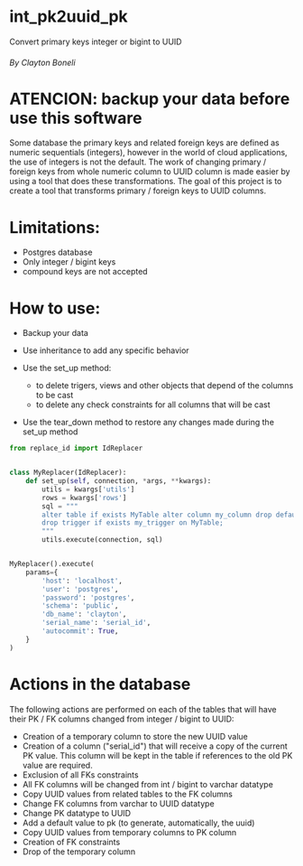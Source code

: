 # int_pk2uuid_pk
Convert primary keys integer or bigint to UUID

###### By Clayton Boneli

# ATENCION: backup your data before use this software

Some database the primary keys and related foreign keys are defined as numeric sequentials (integers), however in the world of cloud applications, the use of integers is not the default. The work of changing primary / foreign keys from whole numeric column to UUID column is made easier by using a tool that does these transformations. The goal of this project is to create a tool that transforms primary / foreign keys to UUID columns.

# Limitations:
* Postgres database
* Only integer / bigint keys
* compound keys are not accepted

# How to use:
* Backup your data
* Use inheritance to add any specific behavior
* Use the set_up method:
    * to delete trigers, views and other objects that depend of the columns to be cast 
    * to delete any check constraints for all columns that will be cast
    
* Use the tear_down method to restore any changes made during the set_up method 

```python
from replace_id import IdReplacer


class MyReplacer(IdReplacer):
    def set_up(self, connection, *args, **kwargs):
        utils = kwargs['utils']
        rows = kwargs['rows']
        sql = """
        alter table if exists MyTable alter column my_column drop default;
        drop trigger if exists my_trigger on MyTable;
        """
        utils.execute(connection, sql)


MyReplacer().execute(
    params={
        'host': 'localhost',
        'user': 'postgres',
        'password': 'postgres',
        'schema': 'public',
        'db_name': 'clayton',
        'serial_name': 'serial_id',
        'autocommit': True,
    }
)
```

# Actions in the database

The following actions are performed on each of the tables that will have their PK / FK columns changed from integer / bigint to UUID:
* Creation of a temporary column to store the new UUID value
* Creation of a column ("serial_id") that will receive a copy of the current PK value. This column will be kept in the table if references to the old PK value are required.
* Exclusion of all  FKs constraints
* All FK columns will be changed from int / bigint to varchar datatype
* Copy UUID values from related tables to the FK columns
* Change FK columns  from varchar to UUID datatype
* Change PK datatype to UUID
* Add a default value to pk (to generate, automatically, the uuid)
* Copy UUID values from temporary columns to PK column
* Creation of FK constraints
* Drop of the temporary column
